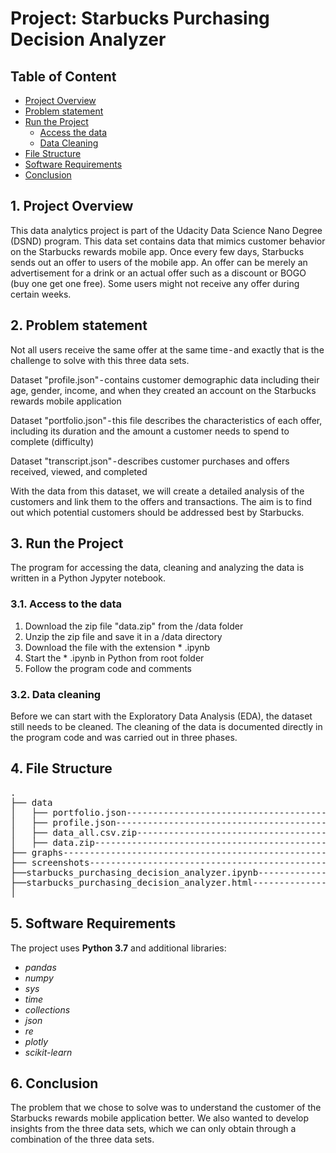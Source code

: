 # Project: Starbucks Purchasing Decision Analyzer

## Table of Content

- [Project Overview](#overview)
- [Problem statement](#problem)
- [Run the Project](#run)
  - [Access the data](#access)
  - [Data Cleaning](#cleaning)
- [File Structure](#files)
- [Software Requirements](#sw_requirements)
- [Conclusion](#conclusion)


<a id='overview'></a>

## 1. Project Overview

This data analytics project is part of the Udacity Data Science Nano Degree (DSND) program. This data set contains data that mimics customer behavior on the Starbucks rewards mobile app. Once every few days, Starbucks sends out an offer to users of the mobile app.
An offer can be merely an advertisement for a drink or an actual offer such as a discount or BOGO (buy one get one free). Some users might not receive any offer during certain weeks.

<a id='problem'></a>

## 2. Problem statement

Not all users receive the same offer at the same time - and exactly that is the challenge to solve with this three data sets.

Dataset "profile.json" - contains customer demographic data including their age, gender, income, and when they created an account on the Starbucks rewards mobile application

Dataset "portfolio.json" - this file describes the characteristics of each offer, including its duration and the amount a customer needs to spend to complete (difficulty)

Dataset "transcript.json" - describes customer purchases and offers received, viewed, and completed

With the data from this dataset, we will create a detailed analysis of the customers and link them to the offers and transactions.
The aim is to find out which potential customers should be addressed best by Starbucks.

<a id='run'></a>

## 3. Run the Project

The program for accessing the data, cleaning and analyzing the data is written in a Python Jypyter notebook.


<a id='access'></a>

### 3.1. Access to the data


1. Download the zip file "data.zip" from the /data folder
2. Unzip the zip file and save it in a /data directory
3. Download the file with the extension * .ipynb
4. Start the * .ipynb in Python from root folder
5. Follow the program code and comments


<a id='cleaning'></a>

### 3.2. Data cleaning

Before we can start with the Exploratory Data Analysis (EDA), the dataset still needs to be cleaned.
The cleaning of the data is documented directly in the program code and was carried out in three phases.


<a id='files'></a>

## 4. File Structure

<pre>
.
├── data
│   ├── portfolio.json---------------------------------------# ORIGINAL DATA FILE
│   ├── profile.json-----------------------------------------# ORIGINAL DATA FILE
│   ├── data_all.csv.zip-------------------------------------# OUTPUT FILE AFTER DATA CLEANING
│   ├── data.zip---------------------------------------------# ALL INPUT DATA AS ZIP
├── graphs---------------------------------------------------# GRAPHS FROM PROGRAM CODE
├── screenshots----------------------------------------------# PLOTS and SCREENSHOTS
├──starbucks_purchasing_decision_analyzer.ipynb--------------# PROGRAM CODE IN JUPYTER NOTEBOOK
├──starbucks_purchasing_decision_analyzer.html---------------# PROGRAM CODE in HTML
│
</pre>


<a id='sw_requirements'></a>

## 5. Software Requirements

The project uses **Python 3.7** and additional libraries: 
- _pandas_
- _numpy_ 
- _sys_
- _time_
- _collections_
- _json_
- _re_
- _plotly_
- _scikit-learn_

<a id='conclusion'></a>

## 6. Conclusion

The problem that we chose to solve was to understand the customer of the Starbucks rewards mobile application better.
We also wanted to develop insights from the three data sets, which we can only obtain through a combination of the three data sets.

